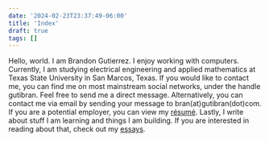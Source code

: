 ```yaml
---
date: '2024-02-23T23:37:49-06:00'
title: 'Index'
draft: true
tags: []
---
```


Hello, world. I am Brandon Gutierrez. I enjoy working with computers. Currently, I am studying electrical engineering and applied mathematics at Texas State University in San Marcos, Texas. If you would like to contact me, you can find me on most mainstream social networks, under the handle gutibran. Feel free to send me a direct message. Alternatively, you can contact me via email by sending your message to bran(at)gutibran(dot)com. If you are a potential employer, you can view my [résumé](/brandon-gutierrez-résumé.pdf). Lastly, I write about stuff I am learning and things I am building. If you are interested in reading about that, check out my [essays](/essays).